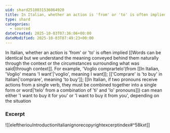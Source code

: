 ```yaml
---
uid: shard2510031536064920
title: In Italian, whether an action is 'from' or 'to' is often implied through context. For example, 'Voglio comprartelo' can mean either 'I want to buy it for you' or 'I want to buy it from you', depending on the situation
type: shard
categories:
  - sourced
dateCreated: 2025-10-03T07:36:06+00:00
dateModified: 2025-10-03T07:49:23+00:00
---
```

In Italian, whether an action is 'from' or 'to' is often implied [[Words can be identical but we understand the meaning conveyed behind them naturally through the context or the circumstances surrounding what was said|through context]]. For example, 'Voglio comprartelo'(from [[In Italian, 'Voglio' means 'I want'|'voglio', meaning I want]]; [['Comprare' is 'to buy' in Italian|'comprare', meaning 'to buy']]; [[In Italian, if two pronouns receive actions from a single verb, they must be combined together into a single form or word|'telo' from a combination of 'ti' and 'lo' pronouns]]) can mean either 'I want to buy it for you' or 'I want to buy it from you', depending on the situation

### Excerpt
![[eleftheriouIntroductionItalianignorecopyrightexcerptindex#^58kxt]]